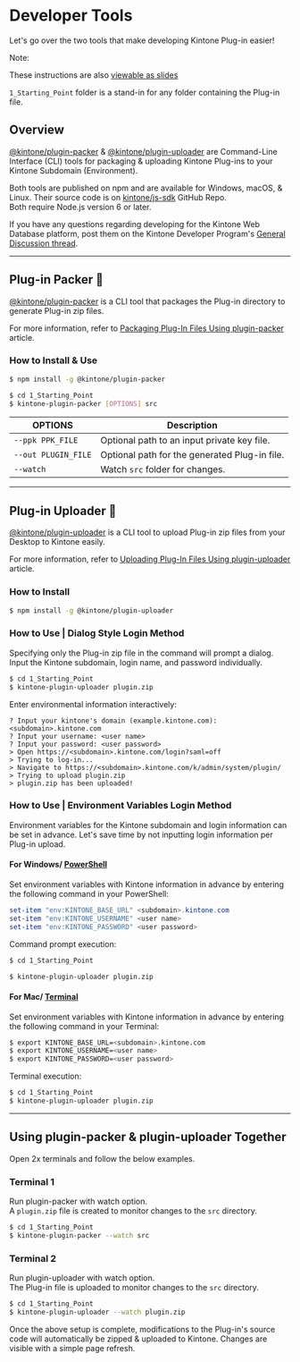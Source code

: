 # Developer Tools
Let's go over the two tools that make developing Kintone Plug-in easier!

Note:

These instructions are also [viewable as slides](https://slides.trouni.com/?src=https://raw.githubusercontent.com/ahandsel/Table-Utility-Plug-in/main/Developer_Tools.md#/)

`1_Starting_Point` folder is a stand-in for any folder containing the Plug-in file.

## Overview

[@kintone/plugin-packer](https://github.com/kintone/js-sdk/tree/master/packages/plugin-packer) & [@kintone/plugin-uploader](https://github.com/kintone/js-sdk/tree/master/packages/plugin-uploader) are Command-Line Interface (CLI) tools for packaging & uploading Kintone Plug-ins to your Kintone Subdomain (Environment).

Both tools are published on npm and are available for Windows, macOS, & Linux. Their source code is on [kintone/js-sdk](https://github.com/kintone/js-sdk) GitHub Repo.  
Both require Node.js version 6 or later.

If you have any questions regarding developing for the Kintone Web Database platform, post them on the Kintone Developer Program's [General Discussion thread](https://developer.kintone.io/hc/en-us/community/topics/200378107-General-Discussion).

---

## Plug-in Packer 📩

[@kintone/plugin-packer](https://github.com/kintone/js-sdk/tree/master/packages/plugin-packer) is a CLI tool that packages the Plug-in directory to generate Plug-in zip files.  

For more information, refer to [Packaging Plug-In Files Using plugin-packer](https://developer.kintone.io/hc/en-us/articles/360008906274) article.

### How to Install & Use

```sh
$ npm install -g @kintone/plugin-packer

$ cd 1_Starting_Point
$ kintone-plugin-packer [OPTIONS] src
```

| OPTIONS             | Description                                  |
| ------------------- | -------------------------------------------- |
| `--ppk PPK_FILE`    | Optional path to an input private key file.  |
| `--out PLUGIN_FILE` | Optional path for the generated Plug-in file. |
| `--watch`           | Watch `src` folder for changes.              |

---

## Plug-in Uploader 📡

[@kintone/plugin-uploader](https://github.com/kintone/js-sdk/tree/master/packages/plugin-uploader) is a CLI tool to upload Plug-in zip files from your Desktop to Kintone easily.  

For more information, refer to [Uploading Plug-In Files Using plugin-uploader](https://developer.kintone.io/hc/en-us/articles/360009830414) article.

### How to Install

```sh
$ npm install -g @kintone/plugin-uploader
```


### How to Use | Dialog Style Login Method
Specifying only the Plug-in zip file in the command will prompt a dialog.
Input the Kintone subdomain, login name, and password individually.

```sh
$ cd 1_Starting_Point
$ kintone-plugin-uploader plugin.zip
```

Enter environmental information interactively:

```console
? Input your kintone's domain (example.kintone.com): <subdomain>.kintone.com
? Input your username: <user name>
? Input your password: <user password>
> Open https://<subdomain>.kintone.com/login?saml=off
> Trying to log-in...
> Navigate to https://<subdomain>.kintone.com/k/admin/system/plugin/
> Trying to upload plugin.zip
> plugin.zip has been uploaded!
```


### How to Use | Environment Variables Login Method
Environment variables for the Kintone subdomain and login information can be set in advance. Let's save time by not inputting login information per Plug-in upload.


#### For Windows/ [PowerShell](https://docs.microsoft.com/en-us/powershell/scripting/overview)

Set environment variables with Kintone information in advance by entering the following command in your PowerShell:

```PowerShell
set-item "env:KINTONE_BASE_URL" <subdomain>.kintone.com
set-item "env:KINTONE_USERNAME" <user name>
set-item "env:KINTONE_PASSWORD" <user password>
```

Command prompt execution:  

```sh
$ cd 1_Starting_Point

$ kintone-plugin-uploader plugin.zip
```


#### For Mac/ [Terminal](https://support.apple.com/guide/terminal/welcome/mac)

Set environment variables with Kintone information in advance by entering the following command in your Terminal:

```sh
$ export KINTONE_BASE_URL=<subdomain>.kintone.com
$ export KINTONE_USERNAME=<user name>
$ export KINTONE_PASSWORD=<user password>
```

Terminal execution:  

```sh
$ cd 1_Starting_Point
$ kintone-plugin-uploader plugin.zip
```

---

## Using plugin-packer & plugin-uploader Together
Open 2x terminals and follow the below examples.

### Terminal 1
Run plugin-packer with watch option.  
A `plugin.zip` file is created to monitor changes to the `src` directory.

```sh
$ cd 1_Starting_Point
$ kintone-plugin-packer --watch src
```


### Terminal 2
Run plugin-uploader with watch option.  
The Plug-in file is uploaded to monitor changes to the `src` directory.

```sh
$ cd 1_Starting_Point
$ kintone-plugin-uploader --watch plugin.zip
```

Once the above setup is complete, modifications to the Plug-in's source code will automatically be zipped & uploaded to Kintone. Changes are visible with a simple page refresh.
